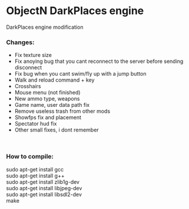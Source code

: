 # ObjectN DarkPlaces engine
 DarkPlaces engine modification<br>
<h3>Changes:</h3>
<ul>
 <li>Fix texture size</li>
 <li>Fix anoying bug that you cant reconnect to the server before sending disconnect</li>
 <li>Fix bug when you cant swim/fly up with a jump button</li>
 <li>Walk and reload command + key</li>
 <li>Crosshairs</li>
 <li>Mouse menu (not finished)</li>
 <li>New ammo type, weapons</li>
 <li>Game name, user data path fix</li>
 <li>Remove useless trash from other mods</li>
 <li>Showfps fix and placement</li>
 <li>Spectator hud fix</li>
 <li>Other small fixes, i dont remember</li>
</ul>
<br>
<h3>How to compile:</h3>
sudo apt-get install gcc<br>
sudo apt-get install g++<br>
sudo apt-get install zlib1g-dev<br>
sudo apt-get install libjpeg-dev<br>
sudo apt-get install libsdl2-dev<br>
make<br>
<br>

